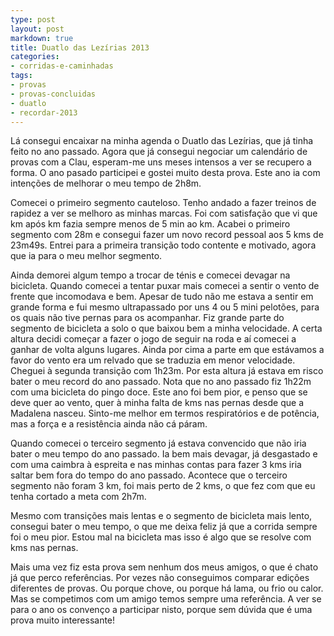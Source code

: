 ```yaml
---
type: post
layout: post
markdown: true
title: Duatlo das Lezírias 2013
categories:
- corridas-e-caminhadas
tags:
- provas
- provas-concluidas
- duatlo
- recordar-2013
---
```


Lá consegui encaixar na minha agenda o Duatlo das Lezírias, que já tinha feito
no ano passado. Agora que já consegui negociar um calendário de provas com a
Clau, esperam-me uns meses intensos a ver se recupero a forma. O ano pasado 
participei e gostei muito desta prova. Este ano ia com intenções de melhorar
o meu tempo de 2h8m.

Comecei o primeiro segmento cauteloso. Tenho andado a fazer treinos de rapidez
a ver se melhoro as minhas marcas. Foi com satisfação que vi que km após km
fazia sempre menos de 5 min ao km. Acabei o primeiro segmento com 28m e consegui
fazer um novo record pessoal aos 5 kms de 23m49s. Entrei para a primeira
transição todo contente e motivado, agora que ia para o meu melhor segmento.

Ainda demorei algum tempo a trocar de ténis e comecei devagar na bicicleta.
Quando comecei a tentar puxar mais comecei a sentir o vento de frente que
incomodava e bem. Apesar de tudo não me estava a sentir em grande forma e fui
mesmo ultrapassado por uns 4 ou 5 mini pelotões, para os quais não tive pernas
para os acompanhar. Fiz grande parte do segmento de bicicleta a solo o que 
baixou bem a minha velocidade. A certa altura decidi começar a fazer o jogo
de seguir na roda e aí comecei a ganhar de volta alguns lugares. Ainda por cima
a parte em que estávamos a favor do vento era um relvado que se traduzia em
menor velocidade. Cheguei à segunda transição com 1h23m. Por esta altura 
já estava em risco bater o meu record do ano passado. Nota que no ano passado
fiz 1h22m com uma bicicleta do pingo doce. Este ano foi bem pior, e penso que se
deve quer ao vento, quer à minha falta de kms nas pernas desde que a Madalena
nasceu. Sinto-me melhor em termos respiratórios e de potência, mas a força e a
resistência ainda não cá páram.

Quando comecei o terceiro segmento já estava convencido que não iria bater
o meu tempo do ano passado. Ia bem mais devagar, já desgastado e com uma 
caimbra à espreita e nas minhas contas para fazer 3 kms iria saltar bem fora
do tempo do ano passado. Acontece que o terceiro segmento não foram 3 km, foi
mais perto de 2 kms, o que fez com que eu tenha cortado a meta com 2h7m.

Mesmo com transições mais lentas e o segmento de bicicleta mais lento, consegui
bater o meu tempo, o que me deixa feliz já que a corrida sempre foi o meu pior.
Estou mal na bicicleta mas isso é algo que se resolve com kms nas pernas.

Mais uma vez fiz esta prova sem nenhum dos meus amigos, o que é chato já que
perco referências. Por vezes não conseguimos comparar edições diferentes de 
provas. Ou porque chove, ou porque há lama, ou frio ou calor. Mas se competimos
com um amigo temos sempre uma referência. A ver se para o ano os convenço
a participar nisto, porque sem dúvida que é uma prova muito interessante!
